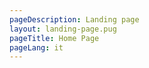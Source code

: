 ```yaml
---
pageDescription: Landing page
layout: landing-page.pug
pageTitle: Home Page
pageLang: it
---
```


<!-- Landing page. Content generated by the landing-page.pug layout -->